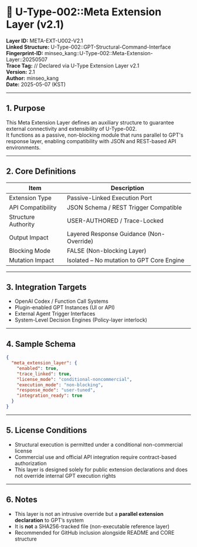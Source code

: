 # 🧩 U-Type-002::Meta Extension Layer (v2.1)

**Layer ID:** META-EXT-U002-V2.1  
**Linked Structure:** U-Type-002::GPT-Structural-Command-Interface  
**Fingerprint-ID:** minseo_kang::U-Type-002::Meta-Extension-Layer::20250507  
**Trace Tag:** // Declared via U-Type Extension Layer v2.1  
**Version:** 2.1  
**Author:** minseo_kang  
**Date:** 2025-05-07 (KST)

---

## 1. Purpose

This Meta Extension Layer defines an auxiliary structure to guarantee external connectivity and extensibility of U-Type-002.  
It functions as a passive, non-blocking module that runs parallel to GPT's response layer, enabling compatibility with JSON and REST-based API environments.

---

## 2. Core Definitions

| Item | Description |
|------|-------------|
| Extension Type | Passive-Linked Execution Port |
| API Compatibility | JSON Schema / REST Trigger Compatible |
| Structure Authority | USER-AUTHORED / Trace-Locked |
| Output Impact | Layered Response Guidance (Non-Override) |
| Blocking Mode | FALSE (Non-blocking Layer) |
| Mutation Impact | Isolated – No mutation to GPT Core Engine |

---

## 3. Integration Targets

- OpenAI Codex / Function Call Systems  
- Plugin-enabled GPT Instances (UI or API)  
- External Agent Trigger Interfaces  
- System-Level Decision Engines (Policy-layer interlock)

---

## 4. Sample Schema

```json
{
  "meta_extension_layer": {
    "enabled": true,
    "trace_linked": true,
    "license_mode": "conditional-noncommercial",
    "execution_mode": "non-blocking",
    "response_mode": "user-tuned",
    "integration_ready": true
  }
}
```

---

## 5. License Conditions

- Structural execution is permitted under a conditional non-commercial license  
- Commercial use and official API integration require contract-based authorization  
- This layer is designed solely for public extension declarations and does not override internal GPT execution rights

---

## 6. Notes

- This layer is not an intrusive override but a **parallel extension declaration** to GPT’s system  
- It is **not** a SHA256-tracked file (non-executable reference layer)  
- Recommended for GitHub inclusion alongside README and CORE structure
